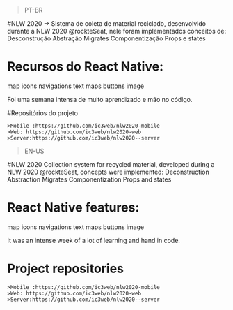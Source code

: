 >PT-BR

#NLW 2020
-> Sistema de coleta de material reciclado, desenvolvido durante a NLW 2020 @rockteSeat, nele foram implementados conceitos de:
Desconstrução
Abstração
Migrates
Componentização
Props e states
# Recursos do React Native:
map
icons
navigations
text
maps
buttons
image

Foi uma semana intensa de muito aprendizado e mão no código.

#Repositórios do projeto

	>Mobile :https://github.com/ic3web/nlw2020-mobile
	>Web: https://github.com/ic3web/nlw2020-web
	>Server:https://github.com/ic3web/nlw2020--server


>EN-US

#NLW 2020
Collection system for recycled material, developed during a NLW 2020 @rockteSeat, concepts were implemented:
Deconstruction
Abstraction
Migrates
Componentization
Props and states

# React Native features:
map
icons
navigations
text
maps
buttons
image

It was an intense week of a lot of learning and hand in code.


# Project repositories

	>Mobile :https://github.com/ic3web/nlw2020-mobile
	>Web: https://github.com/ic3web/nlw2020-web
	>Server:https://github.com/ic3web/nlw2020--server
